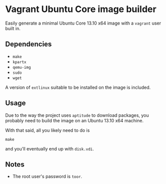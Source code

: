 Vagrant Ubuntu Core image builder
=================================

Easily generate a minimal Ubuntu Core 13.10 x64 image
with a `vagrant` user built in.

Dependencies
------------

* `make`
* `kpartx`
* `qemu-img`
* `sudo`
* `wget`

A version of `extlinux` suitable to be installed on the image
is included.

Usage
-----

Due to the way the project uses `aptitude` to download packages,
you probably need to build the image on an Ubuntu 13.10 x64 machine.

With that said, all you likely need to do is

```
make
```

and you'll eventually end up with `disk.vdi`.

Notes
-----

* The root user's password is `toor`.